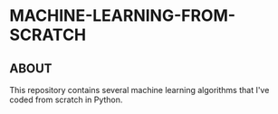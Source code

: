 # MACHINE-LEARNING-FROM-SCRATCH
## ABOUT
This repository contains several machine learning algorithms that I've coded from scratch in Python.

